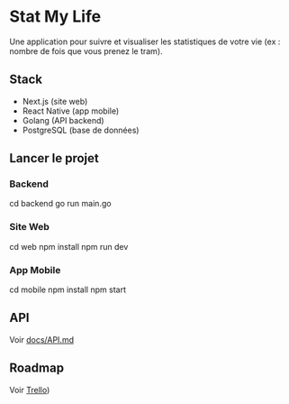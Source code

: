 # Stat My Life

Une application pour suivre et visualiser les statistiques de votre vie (ex : nombre de fois que vous prenez le tram).

## Stack
- Next.js (site web)
- React Native (app mobile)
- Golang (API backend)
- PostgreSQL (base de données)

## Lancer le projet

### Backend
cd backend
go run main.go

### Site Web
cd web
npm install
npm run dev

### App Mobile
cd mobile
npm install
npm start

## API
Voir [docs/API.md](docs/API.md)

## Roadmap
Voir [Trello](https://trello.com/invite/b/686102ca63d10ba48717bc42/ATTI699aa62cb3f41c61b38d446ac164a984259D019D/projet-stat-my-life))
